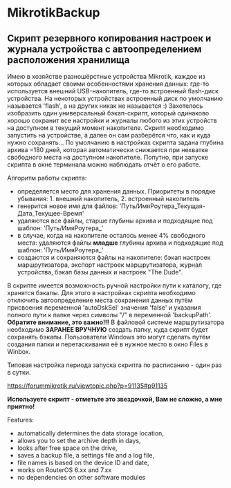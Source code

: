 # MikrotikBackup
## Скрипт резервного копирования настроек и журнала устройства с автоопределением расположения хранилища

  Имею в хозяйстве разношёрстные устройства Mikrotik, каждое из которых обладает своими особенностями хранения данных: где-то используется внешний USB-накопитель, где-то встроенный flash-диск устройства. На некоторых устройствах встроенный диск по умолчанию называется 'flash', а на других никак не называется :)
  Захотелось изобразить один универсальный бэкап-скрипт, который одинаково хорошо сохранит все настройки и журналы любого из этих устройств на доступном в текущий момент накопителе.
  Скрипт необходимо запустить на устройстве, а далее он сам разберётся что, как и куда нужно сохранять...
По умолчанию в настройках скрипта задана глубина архива =180 дней, которая автоматически снижается при нехватке свободного места на доступном накопителе.
Попутно, при запуске скрипта в окне терминала можно наблюдать отчёт о его работе.

Алгоритм работы скрипта:
 - определяется место для хранения данных. Приоритеты в порядке убывания: 1. внешний накопитель, 2. встроенный накопитель
 - генерится новое имя для файлов: 'Путь/ИмяРоутера_Текущая-Дата_Текущее-Время'
 - удаляются все файлы, старше глубины архива и подходящие под шаблон: 'Путь/ИмяРоутера_'
 - в случае, когда на накопителе осталось менее 4% свободного места: удаляются файлы **младше** глубины архива и подходящие под шаблон: 'Путь/ИмяРоутера_'
 - создаются и сохраняются файлы на накопителе: бэкап настроек маршрутизатора, экспорт настроек маршрутизатора, журнал устройства, бэкап базы данных и настроек "The Dude".

  В скрипте имеется возможность ручной настройки пути к каталогу, где хранятся бэкапы. Для этого в настройках скрипта необходимо отключить автоопределение места сохранения данных путём присвоения переменной 'autoDskSel' значения 'false' и указания полного пути к папке через символы "/" в переменной 'backupPath'.
  **Обратите внимание, это важно!!!** В файловой системе маршрутизатора необходимо **ЗАРАНЕЕ ВРУЧНУЮ** создать папку, куда скрипт будет сохранять бэкапы. Пользователи Windows это могут сделать путём создания папки и перетаскивания её в нужное место в окно Files в Winbox. 

Типовая настройка периода запуска скрипта по расписанию - один раз в сутки.

https://forummikrotik.ru/viewtopic.php?p=91135#p91135

**Используете скрипт - отметьте это звездочкой, Вам не сложно, а мне приятно!**

Features:
- automatically determines the data storage location,
- allows you to set the archive depth in days,
- looks after free space on the drive,
- saves a backup file, a settings file and a log file,
- file names is based on the device ID and date,
- works on RouterOS 6.xx and 7.xx
- no dependencies on other software modules
